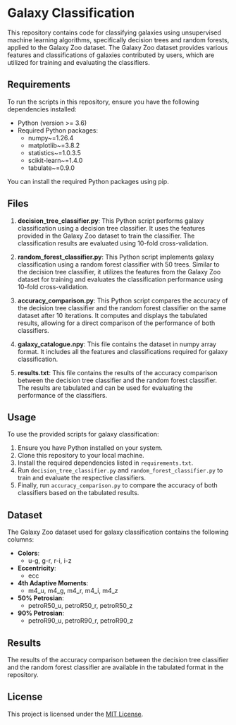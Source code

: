 # Galaxy Classification

This repository contains code for classifying galaxies using unsupervised machine learning algorithms, specifically decision trees and random forests, applied to the Galaxy Zoo dataset. The Galaxy Zoo dataset provides various features and classifications of galaxies contributed by users, which are utilized for training and evaluating the classifiers.

## Requirements

To run the scripts in this repository, ensure you have the following dependencies installed:

- Python (version >= 3.6)
- Required Python packages:
  - numpy~=1.26.4
  - matplotlib~=3.8.2
  - statistics~=1.0.3.5
  - scikit-learn~=1.4.0
  - tabulate~=0.9.0

You can install the required Python packages using pip.


## Files

1. **decision_tree_classifier.py**: This Python script performs galaxy classification using a decision tree classifier. It uses the features provided in the Galaxy Zoo dataset to train the classifier. The classification results are evaluated using 10-fold cross-validation.

2. **random_forest_classifier.py**: This Python script implements galaxy classification using a random forest classifier with 50 trees. Similar to the decision tree classifier, it utilizes the features from the Galaxy Zoo dataset for training and evaluates the classification performance using 10-fold cross-validation.

3. **accuracy_comparison.py**: This Python script compares the accuracy of the decision tree classifier and the random forest classifier on the same dataset after 10 iterations. It computes and displays the tabulated results, allowing for a direct comparison of the performance of both classifiers.

4. **galaxy_catalogue.npy**: This file contains the dataset in numpy array format. It includes all the features and classifications required for galaxy classification.

5. **results.txt**: This file contains the results of the accuracy comparison between the decision tree classifier and the random forest classifier. The results are tabulated and can be used for evaluating the performance of the classifiers.

## Usage

To use the provided scripts for galaxy classification:

1. Ensure you have Python installed on your system.
2. Clone this repository to your local machine.
3. Install the required dependencies listed in `requirements.txt`.
4. Run `decision_tree_classifier.py` and `random_forest_classifier.py` to train and evaluate the respective classifiers.
5. Finally, run `accuracy_comparison.py` to compare the accuracy of both classifiers based on the tabulated results.

## Dataset

The Galaxy Zoo dataset used for galaxy classification contains the following columns:
- **Colors**: 
    - u-g, g-r, r-i, i-z
- **Eccentricity**:
    - ecc
- **4th Adaptive Moments**:
    - m4_u, m4_g, m4_r, m4_i, m4_z
- **50% Petrosian**:
    - petroR50_u, petroR50_r, petroR50_z
- **90% Petrosian**:
    - petroR90_u, petroR90_r, petroR90_z

## Results

The results of the accuracy comparison between the decision tree classifier and the random forest classifier are available in the tabulated format in the repository.

## License

This project is licensed under the [MIT License](LICENSE).

